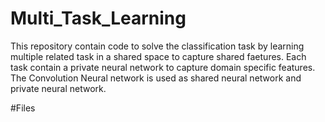 # Multi_Task_Learning
This repository contain code to solve the classification task by learning multiple related task in a shared space to capture shared faetures. Each task contain a private neural network to capture domain specific features.
The Convolution Neural network is used as shared neural network and private neural network.


#Files
